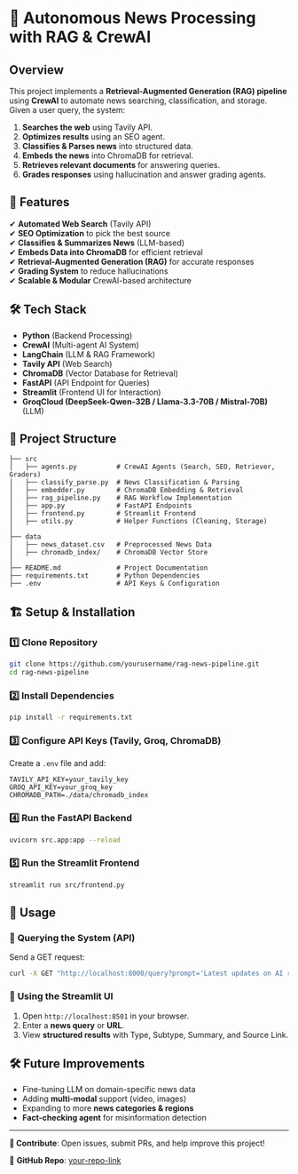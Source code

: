 # 📰 Autonomous News Processing with RAG & CrewAI

## Overview
This project implements a **Retrieval-Augmented Generation (RAG) pipeline** using **CrewAI** to automate news searching, classification, and storage. Given a user query, the system:
1. **Searches the web** using Tavily API.
2. **Optimizes results** using an SEO agent.
3. **Classifies & Parses news** into structured data.
4. **Embeds the news** into ChromaDB for retrieval.
5. **Retrieves relevant documents** for answering queries.
6. **Grades responses** using hallucination and answer grading agents.

## 🚀 Features
✔ **Automated Web Search** (Tavily API)  
✔ **SEO Optimization** to pick the best source  
✔ **Classifies & Summarizes News** (LLM-based)  
✔ **Embeds Data into ChromaDB** for efficient retrieval  
✔ **Retrieval-Augmented Generation (RAG)** for accurate responses  
✔ **Grading System** to reduce hallucinations  
✔ **Scalable & Modular** CrewAI-based architecture  

## 🛠️ Tech Stack
- **Python** (Backend Processing)
- **CrewAI** (Multi-agent AI System)
- **LangChain** (LLM & RAG Framework)
- **Tavily API** (Web Search)
- **ChromaDB** (Vector Database for Retrieval)
- **FastAPI** (API Endpoint for Queries)
- **Streamlit** (Frontend UI for Interaction)
- **GroqCloud (DeepSeek-Qwen-32B / Llama-3.3-70B / Mistral-70B)** (LLM)

## 📂 Project Structure
```
├── src
│   ├── agents.py          # CrewAI Agents (Search, SEO, Retriever, Graders)
│   ├── classify_parse.py  # News Classification & Parsing
│   ├── embedder.py        # ChromaDB Embedding & Retrieval
│   ├── rag_pipeline.py    # RAG Workflow Implementation
│   ├── app.py             # FastAPI Endpoints
│   ├── frontend.py        # Streamlit Frontend
│   ├── utils.py           # Helper Functions (Cleaning, Storage)
│
├── data
│   ├── news_dataset.csv   # Preprocessed News Data
│   ├── chromadb_index/    # ChromaDB Vector Store
│
├── README.md              # Project Documentation
├── requirements.txt       # Python Dependencies
├── .env                   # API Keys & Configuration
```

## 🏗️ Setup & Installation
### 1️⃣ Clone Repository
```sh
git clone https://github.com/yourusername/rag-news-pipeline.git
cd rag-news-pipeline
```

### 2️⃣ Install Dependencies
```sh
pip install -r requirements.txt
```

### 3️⃣ Configure API Keys (Tavily, Groq, ChromaDB)
Create a `.env` file and add:
```env
TAVILY_API_KEY=your_tavily_key
GROQ_API_KEY=your_groq_key
CHROMADB_PATH=./data/chromadb_index
```

### 4️⃣ Run the FastAPI Backend
```sh
uvicorn src.app:app --reload
```

### 5️⃣ Run the Streamlit Frontend
```sh
streamlit run src/frontend.py
```

## 🏃 Usage
### 🔹 **Querying the System** (API)
Send a GET request:
```sh
curl -X GET "http://localhost:8000/query?prompt='Latest updates on AI regulation'"
```

### 🔹 **Using the Streamlit UI**
1. Open `http://localhost:8501` in your browser.
2. Enter a **news query** or **URL**.
3. View **structured results** with Type, Subtype, Summary, and Source Link.

## 🛠️ Future Improvements
- Fine-tuning LLM on domain-specific news data
- Adding **multi-modal** support (video, images)
- Expanding to more **news categories & regions**
- **Fact-checking agent** for misinformation detection

---
**📌 Contribute**: Open issues, submit PRs, and help improve this project!

🔗 **GitHub Repo**: [your-repo-link](https://github.com/yourusername/rag-news-pipeline)
